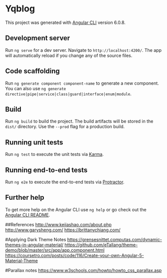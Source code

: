 # Yqblog

This project was generated with [Angular CLI](https://github.com/angular/angular-cli) version 6.0.8.

## Development server

Run `ng serve` for a dev server. Navigate to `http://localhost:4200/`. The app will automatically reload if you change any of the source files.

## Code scaffolding

Run `ng generate component component-name` to generate a new component. You can also use `ng generate directive|pipe|service|class|guard|interface|enum|module`.

## Build

Run `ng build` to build the project. The build artifacts will be stored in the `dist/` directory. Use the `--prod` flag for a production build.

## Running unit tests

Run `ng test` to execute the unit tests via [Karma](https://karma-runner.github.io).

## Running end-to-end tests

Run `ng e2e` to execute the end-to-end tests via [Protractor](http://www.protractortest.org/).

## Further help

To get more help on the Angular CLI use `ng help` or go check out the [Angular CLI README](https://github.com/angular/angular-cli/blob/master/README.md).

##References
http://www.kejiashao.com/about.php
http://www.garysheng.com/
https://brittanychiang.com/


#Applying Dark Theme Notes
https://grensesnittet.computas.com/dynamic-themes-in-angular-material/
https://github.com/eTallang/theme-demo/blob/master/src/app/app.component.html
https://coursetro.com/posts/code/116/Create-your-own-Angular-5-Material-Theme

#Parallax notes
https://www.w3schools.com/howto/howto_css_parallax.asp